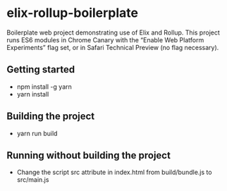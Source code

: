 # elix-rollup-boilerplate
Boilerplate web project demonstrating use of Elix and Rollup. This project
runs ES6 modules in Chrome Canary with the “Enable Web Platform Experiments”
flag set, or in Safari Technical Preview (no flag necessary).

## Getting started
* npm install -g yarn
* yarn install
 
## Building the project
* yarn run build
 
## Running without building the project
* Change the script src attribute in index.html from build/bundle.js to src/main.js
